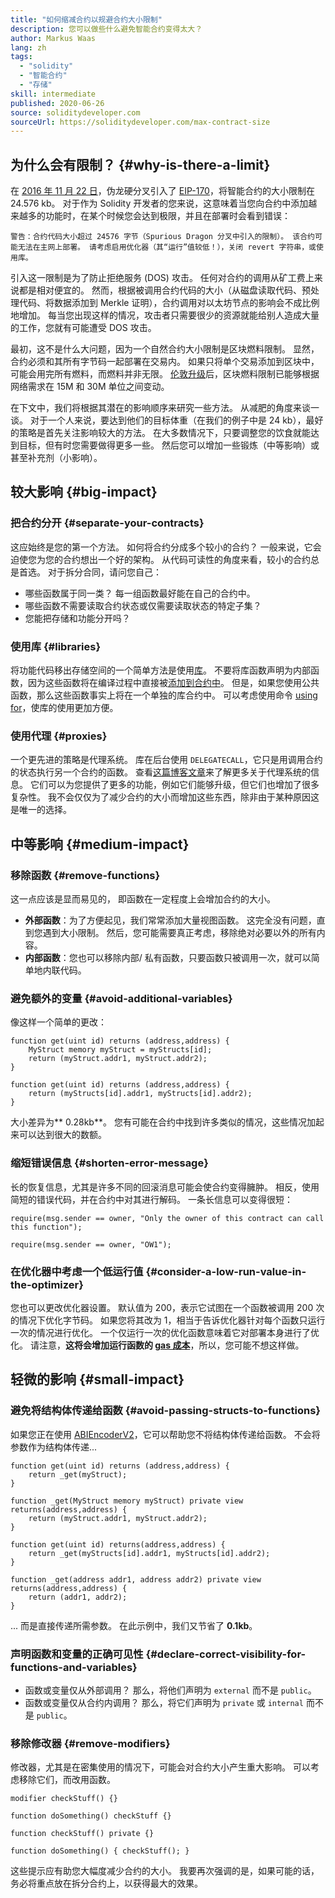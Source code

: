 ```yaml
---
title: "如何缩减合约以规避合约大小限制"
description: 您可以做些什么避免智能合约变得太大？
author: Markus Waas
lang: zh
tags:
  - "solidity"
  - "智能合约"
  - "存储"
skill: intermediate
published: 2020-06-26
source: soliditydeveloper.com
sourceUrl: https://soliditydeveloper.com/max-contract-size
---
```


## 为什么会有限制？ {#why-is-there-a-limit}

在 [2016 年 11 月 22 日](https://blog.ethereum.org/2016/11/18/hard-fork-no-4-spurious-dragon/)，伪龙硬分叉引入了 [EIP-170](https://eips.ethereum.org/EIPS/eip-170)，将智能合约的大小限制在 24.576 kb。 对于作为 Solidity 开发者的您来说，这意味着当您向合约中添加越来越多的功能时，在某个时候您会达到极限，并且在部署时会看到错误：

`警告：合约代码大小超过 24576 字节（Spurious Dragon 分叉中引入的限制）。 该合约可能无法在主网上部署。 请考虑启用优化器（其“运行”值较低！），关闭 revert 字符串，或使用库。`

引入这一限制是为了防止拒绝服务 (DOS) 攻击。 任何对合约的调用从矿工费上来说都是相对便宜的。 然而，根据被调用合约代码的大小（从磁盘读取代码、预处理代码、将数据添加到 Merkle 证明），合约调用对以太坊节点的影响会不成比例地增加。 每当您出现这样的情况，攻击者只需要很少的资源就能给别人造成大量的工作，您就有可能遭受 DOS 攻击。

最初，这不是什么大问题，因为一个自然合约大小限制是区块燃料限制。 显然，合约必须和其所有字节码一起部署在交易内。 如果只将单个交易添加到区块中，可能会用完所有燃料，而燃料并非无限。 [伦敦升级](/history/#london)后，区块燃料限制已能够根据网络需求在 15M 和 30M 单位之间变动。

在下文中，我们将根据其潜在的影响顺序来研究一些方法。 从减肥的角度来谈一谈。 对于一个人来说，要达到他们的目标体重（在我们的例子中是 24 kb），最好的策略是首先关注影响较大的方法。 在大多数情况下，只要调整您的饮食就能达到目标，但有时您需要做得更多一些。 然后您可以增加一些锻炼（中等影响）或甚至补充剂（小影响）。

## 较大影响 {#big-impact}

### 把合约分开 {#separate-your-contracts}

这应始终是您的第一个方法。 如何将合约分成多个较小的合约？ 一般来说，它会迫使您为您的合约想出一个好的架构。 从代码可读性的角度来看，较小的合约总是首选。 对于拆分合同，请问您自己：

- 哪些函数属于同一类？ 每一组函数最好能在自己的合约中。
- 哪些函数不需要读取合约状态或仅需要读取状态的特定子集？
- 您能把存储和功能分开吗？

### 使用库 {#libraries}

将功能代码移出存储空间的一个简单方法是使用[库](https://solidity.readthedocs.io/en/v0.6.10/contracts.html#libraries)。 不要将库函数声明为内部函数，因为这些函数将在编译过程中直接被[添加到合约中](https://ethereum.stackexchange.com/questions/12975/are-internal-functions-in-libraries-not-covered-by-linking)。 但是，如果您使用公共函数，那么这些函数事实上将在一个单独的库合约中。 可以考虑使用命令 [using for](https://solidity.readthedocs.io/en/v0.6.10/contracts.html#using-for)，使库的使用更加方便。

### 使用代理 {#proxies}

一个更先进的策略是代理系统。 库在后台使用 `DELEGATECALL`，它只是用调用合约的状态执行另一个合约的函数。 查看[这篇博客文章](https://hackernoon.com/how-to-make-smart-contracts-upgradable-2612e771d5a2)来了解更多关于代理系统的信息。 它们可以为您提供了更多的功能，例如它们能够升级，但它们也增加了很多复杂性。 我不会仅仅为了减少合约的大小而增加这些东西，除非由于某种原因这是唯一的选择。

## 中等影响 {#medium-impact}

### 移除函数 {#remove-functions}

这一点应该是显而易见的， 即函数在一定程度上会增加合约的大小。

- **外部函数**：为了方便起见，我们常常添加大量视图函数。 这完全没有问题，直到您遇到大小限制。 然后，您可能需要真正考虑，移除绝对必要以外的所有内容。
- **内部函数**：您也可以移除内部/ 私有函数，只要函数只被调用一次，就可以简单地内联代码。

### 避免额外的变量 {#avoid-additional-variables}

像这样一个简单的更改：

```solidity
function get(uint id) returns (address,address) {
    MyStruct memory myStruct = myStructs[id];
    return (myStruct.addr1, myStruct.addr2);
}
```

```solidity
function get(uint id) returns (address,address) {
    return (myStructs[id].addr1, myStructs[id].addr2);
}
```

大小差异为** 0.28kb**。 您有可能在合约中找到许多类似的情况，这些情况加起来可以达到很大的数额。

### 缩短错误信息 {#shorten-error-message}

长的恢复信息，尤其是许多不同的回滚消息可能会使合约变得臃肿。 相反，使用简短的错误代码，并在合约中对其进行解码。 一条长信息可以变得很短：

```solidity
require(msg.sender == owner, "Only the owner of this contract can call this function");

```

```solidity
require(msg.sender == owner, "OW1");
```

### 在优化器中考虑一个低运行值 {#consider-a-low-run-value-in-the-optimizer}

您也可以更改优化器设置。 默认值为 200，表示它试图在一个函数被调用 200 次的情况下优化字节码。 如果您将其改为 1，相当于告诉优化器针对每个函数只运行一次的情况进行优化。 一个仅运行一次的优化函数意味着它对部署本身进行了优化。 请注意，**这将会增加运行函数的 [gas 成本](/developers/docs/gas/)**，所以，您可能不想这样做。

## 轻微的影响 {#small-impact}

### 避免将结构体传递给函数 {#avoid-passing-structs-to-functions}

如果您正在使用 [ABIEncoderV2](https://solidity.readthedocs.io/en/v0.6.10/layout-of-source-files.html#abiencoderv2)，它可以帮助您不将结构体传递给函数。 不会将参数作为结构体传递...

```solidity
function get(uint id) returns (address,address) {
    return _get(myStruct);
}

function _get(MyStruct memory myStruct) private view returns(address,address) {
    return (myStruct.addr1, myStruct.addr2);
}
```

```solidity
function get(uint id) returns(address,address) {
    return _get(myStructs[id].addr1, myStructs[id].addr2);
}

function _get(address addr1, address addr2) private view returns(address,address) {
    return (addr1, addr2);
}
```

... 而是直接传递所需参数。 在此示例中，我们又节省了 **0.1kb**。

### 声明函数和变量的正确可见性 {#declare-correct-visibility-for-functions-and-variables}

- 函数或变量仅从外部调用？ 那么，将他们声明为 `external` 而不是 `public`。
- 函数或变量仅从合约内调用？ 那么，将它们声明为 `private` 或 `internal` 而不是 `public`。

### 移除修改器 {#remove-modifiers}

修改器，尤其是在密集使用的情况下，可能会对合约大小产生重大影响。 可以考虑移除它们，而改用函数。

```solidity
modifier checkStuff() {}

function doSomething() checkStuff {}
```

```solidity
function checkStuff() private {}

function doSomething() { checkStuff(); }
```

这些提示应有助您大幅度减少合约的大小。 我要再次强调的是，如果可能的话，务必将重点放在拆分合约上，以获得最大的效果。
